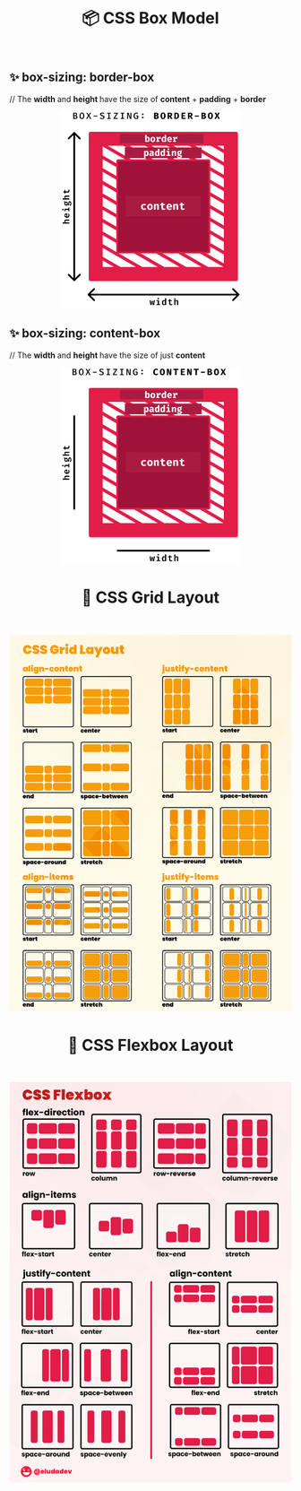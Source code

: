 <h1 align="center"> 📦 CSS Box Model </h1>

<br>

## ✨ box-sizing: border-box
<p> 
// The <b> width </b> and <b> height </b> have the size of <b>content</b> + <b>padding</b> + <b>border</b> 
</p>
 
<p align="center">
  <img alt="border box" src="./assets/css_box_model_1.png">
</p>

## ✨ box-sizing: content-box
<p>
// The <b> width </b> and <b> height </b> have the size of just <b> content </b>
</p>
 
<p align="center">
  <img alt="content box" src="./assets/css_box_model_2.png">
</p>

<h1 align="center"> 🍱 CSS Grid Layout </h1>

<br>

<p align="center">
  <img alt="Projeto Cápsula do tempo" src="./assets/css_grid_layout.png">


<h1 align="center"> 🎲 CSS Flexbox Layout </h1>

<br>

<p align="center">
  <img alt="Projeto Cápsula do tempo" src="./assets/css_flexbox.png">